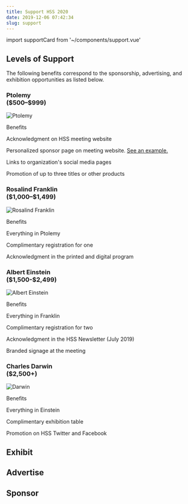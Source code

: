 ```yaml
---
title: Support HSS 2020
date: 2019-12-06 07:42:34
slug: support
---
```


import supportCard from '~/components/support.vue'

<support-card header="header" body="body" footer="footer" />

## Levels of Support

The following benefits correspond to the sponsorship, advertising, and exhibition opportunities as listed below.

<div class="support-box-container"> <div class="support-box"> <h3 class="support-headings">Ptolemy<br>($500–$999)</h3> <img src="https://upload.wikimedia.org/wikipedia/commons/thumb/0/0b/PSM_V78_D326_Ptolemy.png/256px-PSM_V78_D326_Ptolemy.png" alt="Ptolemy" class="support-image"> <div class="advertisement-pricing"> <p>Benefits</p> <p>Acknowledgment on HSS meeting website</p> <p>Personalized sponsor page on meeting website. <a href="https://hss2019.hssonline.org/en/sponsors/sponsor/detail/2/university-of-notre-dame">See an example.</a></p> <p>Links to organization's social media pages</p> <p>Promotion of up to three titles or other products</p> </div> </div> <div class="support-box"> <h3 class="support-headings">Rosalind Franklin<br>($1,000–$1,499)</h3> <img src="https://upload.wikimedia.org/wikipedia/commons/9/97/Rosalind_Franklin.jpg" alt="Rosalind Franklin" class="support-image" title="MRC Laboratory of Molecular Biology [CC BY-SA 4.0 (https://creativecommons.org/licenses/by-sa/4.0)], via Wikimedia Commons"> <div class="advertisement-pricing"> <p>Benefits</p> <p>Everything in Ptolemy</p> <p>Complimentary registration for one</p> <p>Acknowledgment in the printed and digital program</p> </div> </div> <div class="support-box"> <h3 class="support-headings">Albert Einstein<br>($1,500-$2,499)</h3> <img src="https://upload.wikimedia.org/wikipedia/commons/thumb/d/d3/Albert_Einstein_Head.jpg/360px-Albert_Einstein_Head.jpg" alt="Albert Einstein" class="support-image" title="Photograph by Orren Jack Turner, Princeton, N.J. Modified with Photoshop by PM_Poon and later by Dantadd. [Public domain], via Wikimedia Commons"> <div class="advertisement-pricing"> <p>Benefits</p> <p>Everything in Franklin</p> <p>Complimentary registration for two</p> <p>Acknowledgment in the HSS Newsletter (July 2019)</p> <p>Branded signage at the meeting</p> </div> </div> <div class="support-box"> <h3 class="support-headings">Charles Darwin<br>($2,500+)</h3> <img src="https://upload.wikimedia.org/wikipedia/commons/thumb/3/3e/Charles_Robert_Darwin_by_John_Collier.jpg/369px-Charles_Robert_Darwin_by_John_Collier.jpg" alt="Darwin" class="support-image" title="National Portrait Gallery: NPG 1024"> <div class="advertisement-pricing"> <p>Benefits</p> <p>Everything in Einstein</p> <p>Complimentary exhibition table</p> <p>Promotion on HSS Twitter and Facebook</p> </div> </div> </div>

## Exhibit

## Advertise

## Sponsor
